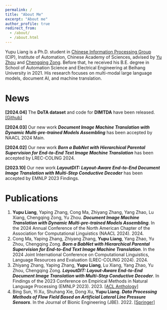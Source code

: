 ```yaml
---
permalink: /
title: "About Me"
excerpt: "About me"
author_profile: true
redirect_from: 
  - /about/
  - /about.html
---
```


Yupu Liang is a Ph.D. student in [Chinese Information Processing Group](http://www.nlpr.ia.ac.cn/cip/staff.htm) (CIP), Institute of Automation, Chinese Academy of Sciences, advised by [Yu Zhou](https://people.ucas.ac.cn/~zhouyu) and [Chengqing Zong](https://people.ucas.ac.cn/~zongchengqing). Before that, he received his B.E. degree in School of Automation Science and Electrical Engineering at Beihang University in 2021. His research focuses on multi-modal large language models, document AI, and machine translation.

# News
**[2024.04]** The **DoTA dataset** and code for **DIMTDA**  have been released. [\[Github\]](https://github.com/liangyupu/DIMTDA)

**[2024.03]** Our new work ***Document Image Machine Translation with Dynamic Multi-pre-trained Models Assembling*** has been accepted by NAACL 2024 Main.

**[2024.02]** Our new work ***Born a BabNet with Hierarchical Parental Supervision for End-to-End Text Image Machine Translation*** has been accepted by LREC-COLING 2024.

**[2023.10]** Our new work ***LayoutDIT: Layout-Aware End-to-End Document Image Translation with Multi-Step Conductive Decoder*** has been accepted by EMNLP 2023 Findings.

# Publications
1. **Yupu Liang**, Yaping Zhang, Cong Ma, Zhiyang Zhang, Yang Zhao, Lu Xiang, Chengqing Zong, Yu Zhou. ***Document Image Machine Translation with Dynamic Multi-pre-trained Models Assembling***. In the 2024 Annual Conference of the North American Chapter of the Association for Computational Linguistics (NAACL 2024). 2024.
2. Cong Ma, Yaping Zhang, Zhiyang Zhang, **Yupu Liang**, Yang Zhao, Yu Zhou, Chengqing Zong. ***Born a BabNet with Hierarchical Parental Supervision for End-to-End Text Image Machine Translation***. In the 2024 Joint International Conference on Computational Linguistics, Language Resources and Evaluation (LREC-COLING 2024). 2024.
3. Zhiyang Zhang, Yaping Zhang, **Yupu Liang**, Lu Xiang, Yang Zhao, Yu Zhou, Chengqing Zong. ***LayoutDIT: Layout-Aware End-to-End Document Image Translation with Multi-Step Conductive Decoder***. In Findings of the 2023 Conference on Empirical Methods in Natural Language Processing (EMNLP 2023). 2023. [\[ACL Anthology\]](https://aclanthology.org/2023.findings-emnlp.673/)
4. Bing Sun, Yi Xu, Shuhang Xie, Dong Xu, **Yupu Liang**. ***Data Processing Methods of Flow Field Based on Artificial Lateral Line Pressure Sensors***. In the Journal of Bionic Engineering (JBE). 2022. [\[Springer\]](https://link.springer.com/article/10.1007/s42235-022-00232-x)
